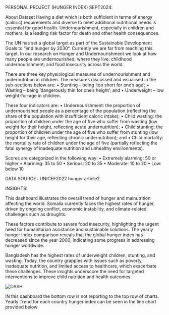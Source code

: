 PERSONAL PROJECT (HUNGER INDEX) SEPT2024:

About Dataset
Having a diet which is both sufficient in terms of energy (caloric) requirements and diverse to meet additional nutritional needs is essential for good health. Undernourishment, especially in children and mothers, is a leading risk factor for death and other health consequences.

The UN has set a global target as part of the Sustainable Development Goals to “end hunger by 2030“. Currently we are far from reaching this target.
In our research on Hunger and Undernourishment we look at how many people are undernourished; where they live; childhood undernourishment; and food insecurity across the world.

There are three key physiological measures of undernourishment and undernutrition in children. The measures discussed and visualised in the sub-sections below are:
•	Stunting – being ‘too short for one’s age’;
•	Wasting – being ‘dangerously thin for one’s height’; and
•	Underweight – low weight-for-age in children.

These four indicators are:
•	Undernourishment: the proportion of undernourished people as a percentage of the population (reflecting the share of the population with insufficient caloric intake);
•	Child wasting: the proportion of children under the age of five who suffer from wasting (low weight for their height, reflecting acute undernutrition);
•	Child stunting: the proportion of children under the age of five who suffer from stunting (low height for their age, reflecting chronic undernutrition); and
•	Child mortality: the mortality rate of children under the age of five (partially reflecting the fatal synergy of inadequate nutrition and unhealthy environments).

Scores are categorized in the following way:
•	Extremely alarming: 50 or higher
•	Alarming: 35 to 50
•	Serious: 20 to 35
•	Moderate: 10 to 20
•	Low: below 10

DATA SOURCE : UNICEF2022 hunger article2

 
INSIGHTS:

This dashboard illustrates the overall trend of hunger and malnutrition affecting the world.
Somalia currently faces the highest rates of hunger, driven by ongoing conflict, economic instability, and climate-related challenges such as droughts. 

These factors contribute to severe food insecurity, highlighting the urgent need for humanitarian assistance and sustainable solutions.
The yearly hunger index comparison reveals that the global hunger index has decreased since the year 2000, indicating some progress in addressing hunger worldwide.

Bangladesh has the highest rates of underweight children, stunting, and wasting. Today, the country grapples with issues such as poverty, inadequate nutrition, and limited access to healthcare, which exacerbate these challenges. 
These insights underscore the need for targeted interventions to improve child nutrition and health outcomes.



![DASH](https://github.com/user-attachments/assets/21c61b63-ddba-472a-88ef-613d184df277)

IN this dashboard the bottom row is not reporting to the top row of charts.
Yearly Trend for each country hunger index can be seen in the line chart provided below
